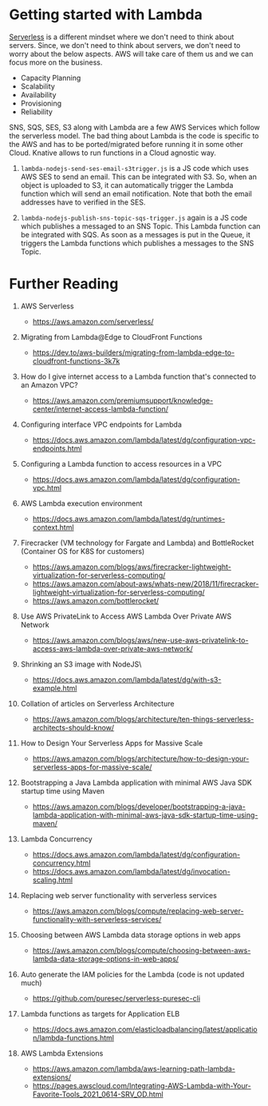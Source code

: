 # Getting started with Lambda

[Serverless](https://aws.amazon.com/elasticache/) is a different mindset where we don't need to think about servers. Since, we don't need to think about servers, we don't need to worry about the below aspects. AWS will take care of them us and we can focus more on the business.

- Capacity Planning
- Scalability
- Availability
- Provisioning
- Reliability

SNS, SQS, SES, S3 along with Lambda are a few AWS Services which follow the serverless model. The bad thing about Lambda is the code is specific to the AWS and has to be ported/migrated before running it in some other Cloud. Knative allows to run functions in a Cloud agnostic way.

1. `lambda-nodejs-send-ses-email-s3trigger.js` is a JS code which uses AWS SES to send an email. This can be integrated with S3. So, when an object is uploaded to S3, it can automatically trigger the Lambda function which will send an email notification. Note that both the email addresses have to verified in the SES.

2. `lambda-nodejs-publish-sns-topic-sqs-trigger.js` again is a JS code which publishes a messaged to an SNS Topic. This Lambda function can be integrated with SQS. As soon as a messages is put in the Queue, it triggers the Lambda functions which publishes a messages to the SNS Topic.

# Further Reading

1. AWS Serverless
    - https://aws.amazon.com/serverless/

1. Migrating from Lambda@Edge to CloudFront Functions
    - https://dev.to/aws-builders/migrating-from-lambda-edge-to-cloudfront-functions-3k7k

1. How do I give internet access to a Lambda function that's connected to an Amazon VPC?
    - https://aws.amazon.com/premiumsupport/knowledge-center/internet-access-lambda-function/

1. Configuring interface VPC endpoints for Lambda
    - https://docs.aws.amazon.com/lambda/latest/dg/configuration-vpc-endpoints.html

1. Configuring a Lambda function to access resources in a VPC
    - https://docs.aws.amazon.com/lambda/latest/dg/configuration-vpc.html

1. AWS Lambda execution environment
    - https://docs.aws.amazon.com/lambda/latest/dg/runtimes-context.html

1. Firecracker (VM technology for Fargate and Lambda) and BottleRocket (Container OS for K8S for customers)
    - https://aws.amazon.com/blogs/aws/firecracker-lightweight-virtualization-for-serverless-computing/
    - https://aws.amazon.com/about-aws/whats-new/2018/11/firecracker-lightweight-virtualization-for-serverless-computing/
    - https://aws.amazon.com/bottlerocket/

1. Use AWS PrivateLink to Access AWS Lambda Over Private AWS Network
    - https://aws.amazon.com/blogs/aws/new-use-aws-privatelink-to-access-aws-lambda-over-private-aws-network/

1. Shrinking an S3 image with NodeJS\
    - https://docs.aws.amazon.com/lambda/latest/dg/with-s3-example.html

1. Collation of articles on Serverless Architecture
    - https://aws.amazon.com/blogs/architecture/ten-things-serverless-architects-should-know/

1. How to Design Your Serverless Apps for Massive Scale
    - https://aws.amazon.com/blogs/architecture/how-to-design-your-serverless-apps-for-massive-scale/

1. Bootstrapping a Java Lambda application with minimal AWS Java SDK startup time using Maven
    - https://aws.amazon.com/blogs/developer/bootstrapping-a-java-lambda-application-with-minimal-aws-java-sdk-startup-time-using-maven/

1. Lambda Concurrency
    - https://docs.aws.amazon.com/lambda/latest/dg/configuration-concurrency.html
    - https://docs.aws.amazon.com/lambda/latest/dg/invocation-scaling.html

1. Replacing web server functionality with serverless services
    - https://aws.amazon.com/blogs/compute/replacing-web-server-functionality-with-serverless-services/

1. Choosing between AWS Lambda data storage options in web apps
    - https://aws.amazon.com/blogs/compute/choosing-between-aws-lambda-data-storage-options-in-web-apps/

1. Auto generate the IAM policies for the Lambda (code is not updated much)
    - https://github.com/puresec/serverless-puresec-cli

1. Lambda functions as targets for Application ELB
    - https://docs.aws.amazon.com/elasticloadbalancing/latest/application/lambda-functions.html

1. AWS Lambda Extensions
    - https://aws.amazon.com/lambda/aws-learning-path-lambda-extensions/
    - https://pages.awscloud.com/Integrating-AWS-Lambda-with-Your-Favorite-Tools_2021_0614-SRV_OD.html
